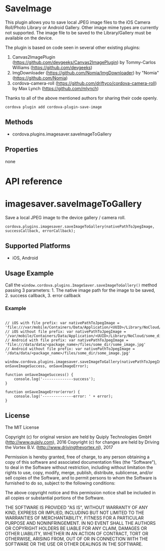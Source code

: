 SaveImage
======

This plugin allows you to save local JPEG image files to the iOS Camera Roll/Photo Library or Android Gallery. Other image mime types are currently not supported.
The image file to be saved to the Library/Gallery must be available on the device.

The plugin is based on code seen in several other existing plugins:

1. Canvas2ImagePlugin (https://github.com/devgeeks/Canvas2ImagePlugin) by Tommy-Carlos Williams (https://github.com/devgeeks)
2. ImgDownloader (https://github.com/Nomia/ImgDownloader) by "Nomia" (https://github.com/Nomia)
3. cordova-camera-roll (https://github.com/driftyco/cordova-camera-roll) by Max Lynch (https://github.com/mlynch)

Thanks to all of the above mentioned authors for sharing their code openly.

    cordova plugin add cordova-plugin-save-image

Methods
-------

- cordova.plugins.imagesaver.saveImageToGallery

Properties
--------

none

# API reference

imagesaver.saveImageToGallery
===========================================

Save a local JPEG image to the device gallery / camera roll.

    cordova.plugins.imagesaver.saveImageToGallery(nativePathToJpegImage, successCallback, errorCallback);

Supported Platforms
-------------------

- iOS, Android

Usage Example
--------------

Call the `window.cordova.plugins.ImageSaver.saveImageToGallery()` method passing 3 parameters: 1. The native image path for the image to be saved, 2. success callback, 3. error callback

### Example
```

// iOS with file prefix: var nativePathToJpegImage = 'file:///var/mobile/Containers/Data/Application/<UUID>/Library/NoCloud/some_dir/some_image.jpg'
// iOS without file prefix: var nativePathToJpegImage = '/var/mobile/Containers/Data/Application/<UUID>/Library/NoCloud/some_dir/some_image.jpg'
// Android with file prefix: var nativePathToJpegImage = 'file:///data/data/<package_name>/files/some_dir/some_image.jpg'
// Android without file prefix: var nativePathToJpegImage = '/data/data/<package_name>/files/some_dir/some_image.jpg'

window.cordova.plugins.imagesaver.saveImageToGallery(nativePathToJpegImage, onSaveImageSuccess, onSaveImageError);
                                            
function onSaveImageSuccess() {
    console.log('--------------success');
}
                                            
function onSaveImageError(error) {
    console.log('--------------error: ' + error);
}
```

## License

The MIT License

Copyright (c) for original version are held by Quiply Technologies GmbH (http://www.quiply.com), 2016
Copyright (c) for changes are held by Driving the Vortex B.V. (http://www.drivingthevortex.nl), 2017


Permission is hereby granted, free of charge, to any person obtaining a copy of this software and associated documentation files (the "Software"), to deal in the Software without restriction, including without limitation the rights to use, copy, modify, merge, publish, distribute, sublicense, and/or sell copies of the Software, and to permit persons to whom the Software is furnished to do so, subject to the following conditions:

The above copyright notice and this permission notice shall be included in all copies or substantial portions of the Software.

THE SOFTWARE IS PROVIDED "AS IS", WITHOUT WARRANTY OF ANY KIND, EXPRESS OR IMPLIED, INCLUDING BUT NOT LIMITED TO THE WARRANTIES OF MERCHANTABILITY, FITNESS FOR A PARTICULAR PURPOSE AND NONINFRINGEMENT. IN NO EVENT SHALL THE AUTHORS OR COPYRIGHT HOLDERS BE LIABLE FOR ANY CLAIM, DAMAGES OR OTHER LIABILITY, WHETHER IN AN ACTION OF CONTRACT, TORT OR OTHERWISE, ARISING FROM, OUT OF OR IN CONNECTION WITH THE SOFTWARE OR THE USE OR OTHER DEALINGS IN THE SOFTWARE.
